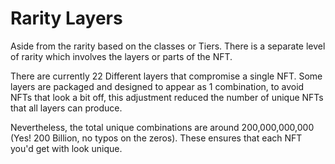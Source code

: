 # Rarity Layers

Aside from the rarity based on the classes or Tiers. There is a separate level of rarity which involves the layers or parts of the NFT.

There are currently 22 Different layers that compromise a single NFT. Some layers are packaged and designed to appear as 1 combination, to avoid NFTs that look a bit off, this adjustment reduced the number of unique NFTs that all layers can produce.

Nevertheless, the total unique combinations are around 200,000,000,000 (Yes! 200 Billion, no typos on the zeros). These ensures that each NFT you'd get with look unique.

